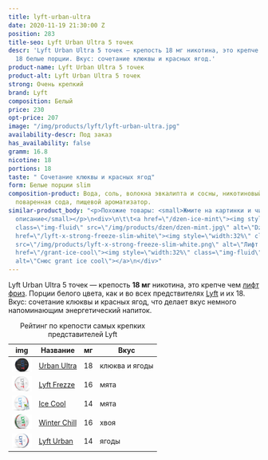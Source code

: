 ```yaml
---
title: lyft-urban-ultra
date: 2020-11-19 21:30:00 Z
position: 283
title-seo: Lyft Urban Ultra 5 точек
descr: 'Lyft Urban Ultra 5 точек — крепость 18 мг никотина, это крепче чем лифт фриз.
  18 белые порции. Вкус: сочетание клюквы и красных ягод.'
product-name: Lyft Urban Ultra 5 точек
product-alt: Lyft Urban Ultra 5 точек
strong: Очень крепкий
brand: Lyft
composition: Белый
price: 230
opt-price: 207
image: "/img/products/lyft/lyft-urban-ultra.jpg"
availability-descr: Под заказ
has_availability: false
gramm: 16.8
nicotine: 18
portions: 18
taste: " Сочетание клюквы и красных ягод"
form: Белые порции slim
composition-product: Вода, соль, волокна эвкалипта и сосны, никотиновый экстракт,
  поваренная сода, пищевой ароматизатор.
similar-product_body: "<p>Похожие товары: <small>Жмите на картинки и читайте полное
  описание</small></p>\n<div>\n\t\t<a href=\"/dzen-ice-mint\"><img style=\"width:32%\"
  class=\"img-fluid\" src=\"/img/products/dzen/dzen-mint.jpg\" alt=\"Dzen Ice Mint\"></a>\n\t\t<a
  href=\"/lyft-x-strong-freeze-slim-white\"><img style=\"width:32%\" class=\"img-fluid\"
  src=\"/img/products/lyft-x-strong-freeze-slim-white.png\" alt=\"Лифт фриз\"></a>\n<a
  href=\"/grant-ice-cool\"><img style=\"width:32%\" class=\"img-fluid\" src=\"/img/products/grant/grant-ice-cool.jpg\"
  alt=\"Снюс grant ice cool\"></a>\n</div>"
---
```


Lyft Urban Ultra 5 точек — крепость **18 мг** никотина, это крепче чем [лифт фриз](/lyft-x-strong-freeze-slim-white). Порции белого цвета, как и во всех предствителях [Lyft](/lyft) и их 18.<br>
Вкус: сочетание клюквы и красных ягод, что делает вкус немного напоминающим энергетический напиток.

<table class="table table-sm">
	<caption>Рейтинг по крепости самых крепких представителей Lyft</caption>
	<thead>
		<tr>
			<th scope="col">img</th>
			<th scope="col">Название</th>
			<th scope="col">мг</th>
			<th scope="col">Вкус</th>
		</tr>
	</thead>
	<tbody>
		<tr>
			<td><a href="/lyft-urban-ultra"><img style="width: 40px" src="/img/products/lyft/lyft-urban-ultra.jpg" alt="Снюс Lyft Urabn ultra"></a></td>
			<td><a href="/lyft-urban-ultra">Urban Ultra</a></td>
			<td>18</td>
			<td>клюква и ягоды</td>
		</tr>
		<tr>
			<td><a href="/lyft-x-strong-freeze-slim-white"><img style="width: 40px" src="/img/products/lyft-x-strong-freeze-slim-white.png" alt="Снюс Lyft Freeze самый крепкий"></a></td>
			<td><a href="/lyft-x-strong-freeze-slim-white">Lyft Frezze</a></td>
			<td>16</td>
			<td>мята</td>
		</tr>
		<tr>
			<td><a href="/lyft-strong-ice-cool-mint-slim-all-white"><img style="width: 40px" src="/img/products/lyft-ice-cool-strong-mint-slim-all-white-portion.png" alt="Снюс Lyft Ice Cool"></a></td>
			<td><a href="/lyft-strong-ice-cool-mint-slim-all-white">Ice Cool</a></td>
			<td>14</td>
			<td>мята</td>
		</tr>
		<tr>
			<td><a href="/lyft-x-strong-winter-chill-slim-white"><img style="width: 40px" src="/img/products/lyft-winter-chill-x-strong.jpg" alt="Снюс Lyft Winter Chill"></a></td>
			<td><a href="/lyft-x-strong-winter-chill-slim-white">Winter Chill</a></td>
			<td>16</td>
			<td>хвоя</td>
		</tr>
		<tr>
			<td><a href="/lyft-urban-vibe"><img style="width: 40px" src="/img/products/lyft-urban-vibe.png" alt="Снюс Lyft Urban"></a></td>
			<td><a href="/lyft-urban-vibe">Lyft Urban</a></td>
			<td>14</td>
			<td>ягоды</td>
		</tr>
	</tbody>
</table>